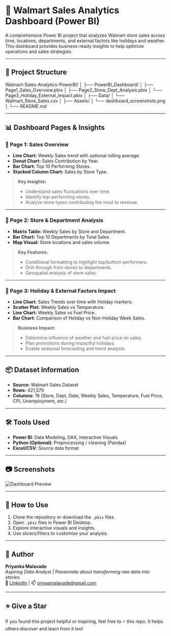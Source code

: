 # 🛒 Walmart Sales Analytics Dashboard (Power BI)

A comprehensive Power BI project that analyzes Walmart store sales across time, locations, departments, and external factors like holidays and weather. This dashboard provides business-ready insights to help optimize operations and sales strategies.

---

## 📁 Project Structure

Walmart-Sales-Analytics-PowerBI/ │ ├── PowerBI_Dashboard/ │ ├── Page1_Sales_Overview.pbix │ ├── Page2_Store_Dept_Analysis.pbix │ └── Page3_Holiday_External_Impact.pbix │ ├── Data/ │ └── Walmart_Store_Sales.csv │ ├── Assets/ │ └── dashboard_screenshots.png │ └── README.md


---

## 📊 Dashboard Pages & Insights

### 📄 Page 1: Sales Overview
- **Line Chart:** Weekly Sales trend with optional rolling average.
- **Donut Chart:** Sales Contribution by Year.
- **Bar Chart:** Top 10 Performing Stores.
- **Stacked Column Chart:** Sales by Store Type.

> **Key Insights:**  
> - Understand sales fluctuations over time.  
> - Identify top-performing stores.  
> - Analyze store types contributing the most to revenue.

---

### 📄 Page 2: Store & Department Analysis
- **Matrix Table:** Weekly Sales by Store and Department.
- **Bar Chart:** Top 10 Departments by Total Sales.
- **Map Visual:** Store locations and sales volume.

> **Key Features:**  
> - Conditional formatting to highlight top/bottom performers.  
> - Drill-through from stores to departments.  
> - Geospatial analysis of store sales.

---

### 📄 Page 3: Holiday & External Factors Impact
- **Line Chart:** Sales Trends over time with Holiday markers.
- **Scatter Plot:** Weekly Sales vs Temperature.
- **Line Chart:** Weekly Sales vs Fuel Price.
- **Bar Chart:** Comparison of Holiday vs Non-Holiday Week Sales.

> **Business Impact:**  
> - Determine influence of weather and fuel price on sales.  
> - Plan promotions during impactful holidays.  
> - Enable seasonal forecasting and trend analysis.

---

## 📦 Dataset Information

- **Source:** Walmart Sales Dataset  
- **Rows:** 421,570  
- **Columns:** 18 (Store, Dept, Date, Weekly Sales, Temperature, Fuel Price, CPI, Unemployment, etc.)

---

## 🛠 Tools Used

- **Power BI**: Data Modeling, DAX, Interactive Visuals
- **Python (Optional)**: Preprocessing / cleaning (Pandas)
- **Excel/CSV**: Source data format

---

## 📷 Screenshots

![Dashboard Preview]()

---

## 🚀 How to Use

1. Clone the repository or download the `.pbix` files.
2. Open `.pbix` files in Power BI Desktop.
3. Explore interactive visuals and insights.
4. Use slicers/filters to customize your analysis.

---

## 🧠 Author

**Priyanka Malavade**  
*Aspiring Data Analyst | Passionate about transforming raw data into stories.*  
🔗 [LinkedIn](https://www.linkedin.com/) | 📫 priyasmalavade@gmail.com

---

## ⭐️ Give a Star

If you found this project helpful or inspiring, feel free to ⭐️ this repo. It helps others discover and learn from it too!

